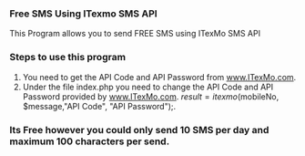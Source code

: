 ### Free SMS Using ITexmo SMS API

This Program allows you to send FREE SMS using ITexMo SMS API

### Steps to use this program
1. You need to get the API Code and API Password from www.ITexMo.com.
2. Under the file index.php you need to change the API Code and API Password provided by www.ITexMo.com.
$result = itexmo($mobileNo, $message,"API Code", "API Password");.

### Its Free however you could only send 10 SMS per day and maximum 100 characters per send.
